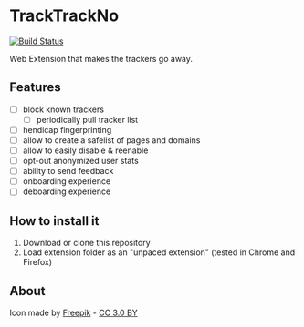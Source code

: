 # TrackTrackNo
[![Build Status](https://travis-ci.org/kdzwinel/TrackTrackNo.svg?branch=master)](https://travis-ci.org/kdzwinel/TrackTrackNo)

Web Extension that makes the trackers go away.

## Features
- [ ] block known trackers
  - [ ] periodically pull tracker list
- [ ] hendicap fingerprinting
- [ ] allow to create a safelist of pages and domains
- [ ] allow to easily disable & reenable
- [ ] opt-out anonymized user stats
- [ ] ability to send feedback
- [ ] onboarding experience
- [ ] deboarding experience

## How to install it
1. Download or clone this repository
1. Load extension folder as an "unpaced extension" (tested in Chrome and Firefox)

## About
Icon made by [Freepik](http://www.freepik.com) - [CC 3.0 BY](http://creativecommons.org/licenses/by/3.0/)
